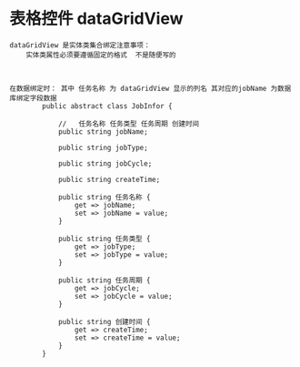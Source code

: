 #  表格控件 dataGridView
    dataGridView 是实体类集合绑定注意事项：
        实体类属性必须要遵循固定的格式  不是随便写的
        
        

    在数据绑定时： 其中 任务名称 为 dataGridView 显示的列名 其对应的jobName 为数据库绑定字段数据
            public abstract class JobInfor {
        
                //   任务名称 任务类型 任务周期 创建时间
                public string jobName;
        
                public string jobType;
        
                public string jobCycle;
        
                public string createTime;
        
                public string 任务名称 {
                    get => jobName;
                    set => jobName = value;
                }
        
                public string 任务类型 {
                    get => jobType;
                    set => jobType = value;
                }
        
                public string 任务周期 {
                    get => jobCycle;
                    set => jobCycle = value;
                }
        
                public string 创建时间 {
                    get => createTime;
                    set => createTime = value;
                }
            }